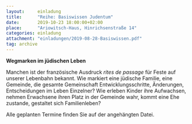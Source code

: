 ```yaml
---
layout:     einladung
title:      "Reihe: Basiswissen Judentum"
date:       2019-10-23 18:00:00+02:00
place:      "Ariowitsch-Haus, Hinrichsenstraße 14"
categories: einladung
attachment: "einladungen/2019-08-28-Basiswissen.pdf"
tag: archive
---
```


**Wegmarken im jüdischen Leben**

Manchen ist der französische Ausdruck *rites de passage* für Feste auf unserer Lebenbahn bekannt.
Wie markiert eine jüdische Familie, eine Gemeinde, die gesamte Gemeinschaft Entwicklungsschritte, Änderungen, Entscheidungen im Leben Einzelner? Wie erleben Kinder ihre Aufwachsen, nehmen Erwachsene ihren Platz in der Gemeinde wahr, kommt eine Ehe zustande, gestaltet sich Familienleben?

Alle geplanten Termine finden Sie auf der angehängten Datei.
